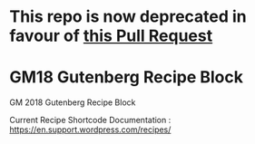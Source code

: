 # This repo is now deprecated in favour of [this Pull Request](https://github.com/Automattic/wp-calypso/pull/27665)

# GM18 Gutenberg Recipe Block

GM 2018 Gutenberg Recipe Block

Current Recipe Shortcode Documentation : https://en.support.wordpress.com/recipes/
